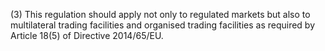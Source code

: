 (3) This regulation should apply not only to regulated markets but also to multilateral trading facilities and organised trading facilities as required by Article 18(5) of Directive 2014/65/EU.